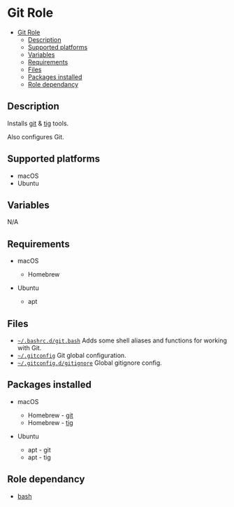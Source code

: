 # Git Role

- [Git Role](#git-role)
  - [Description](#description)
  - [Supported platforms](#supported-platforms)
  - [Variables](#variables)
  - [Requirements](#requirements)
  - [Files](#files)
  - [Packages installed](#packages-installed)
  - [Role dependancy](#role-dependancy)

## Description

Installs [git](https://git-scm.com/) & [tig](https://jonas.github.io/tig/) tools.

Also configures Git.

## Supported platforms

- macOS
- Ubuntu

## Variables

N/A

## Requirements

- macOS
  - Homebrew

- Ubuntu
  - apt

## Files

- [`~/.bashrc.d/git.bash`](files/git.bash) Adds some shell aliases and functions for working with Git.
- [`~/.gitconfig`](files/gitconfig) Git global configuration.
- [`~/.gitconfig.d/gitignore`](files/gitconfig.d/gitignore) Global gitignore config.

## Packages installed

- macOS
  - Homebrew - [git](https://formulae.brew.sh/formula/git)
  - Homebrew - [tig](https://formulae.brew.sh/formula/tig)

- Ubuntu
  - apt - git
  - apt - tig

## Role dependancy

- [bash](../bash/README.md)
